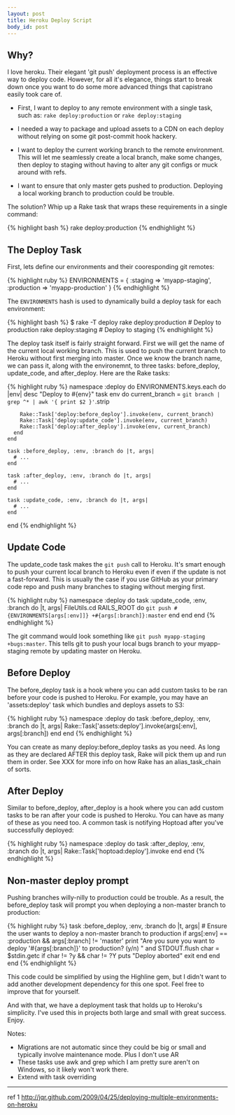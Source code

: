```yaml
---
layout: post
title: Heroku Deploy Script
body_id: post
---
```


## Why?

I love heroku. Their elegant 'git push' deployment process is an effective way to deploy code. However, for all it's elegance, things start to break down once you want to do some more advanced things that capistrano easily took care of. 

* First, I want to deploy to any remote environment with a single task, such as:
`rake deploy:production` or `rake deploy:staging`

* I needed a way to package and upload assets to a CDN on each deploy without relying on some git post-commit hook hackery.

* I want to deploy the current working branch to the remote environment. This will let me seamlessly create a local branch, make some changes, then deploy to staging without having to alter any git configs or muck around with refs.

* I want to ensure that only master gets pushed to production. Deploying a local working branch to production could be trouble. 

The solution? Whip up a Rake task that wraps these requirements in a single command:

{% highlight bash %}
  rake deploy:production
{% endhighlight %}

## The Deploy Task

First, lets define our environments and their cooresponding git remotes:

{% highlight ruby %}
  ENVIRONMENTS = {
    :staging => 'myapp-staging',
    :production => 'myapp-production'
  }
{% endhighlight %}

The `ENVIRONMENTS` hash is used to dynamically build a deploy task for each environment:

{% highlight bash %}
  $ rake -T deploy
  rake deploy:production  # Deploy to production
  rake deploy:staging     # Deploy to staging
{% endhighlight %}

The deploy task itself is fairly straight forward. First we will get the name of the current local working branch. This is used to push the current branch to Heroku without first merging into master. Once we know the branch name, we can pass it, along with the environemnt, to three tasks: before_deploy, update_code, and after_deploy. Here are the Rake tasks:

{% highlight ruby %}
  namespace :deploy do
    ENVIRONMENTS.keys.each do |env|
      desc "Deploy to #{env}"
      task env do
        current_branch = `git branch | grep ^* | awk '{ print $2 }'`.strip
  
        Rake::Task['deploy:before_deploy'].invoke(env, current_branch)
        Rake::Task['deploy:update_code'].invoke(env, current_branch)
        Rake::Task['deploy:after_deploy'].invoke(env, current_branch)
      end
    end
  
    task :before_deploy, :env, :branch do |t, args|
      # ...
    end
  
    task :after_deploy, :env, :branch do |t, args|
      # ...
    end
  
    task :update_code, :env, :branch do |t, args|
      # ...
    end
  end
{% endhighlight %}

## Update Code

The update_code task makes the `git push` call to Heroku. It's smart enough to push your current local branch to Heroku even if even if the update is not a fast-forward. This is usually the case if you use GitHub as your primary code repo and push many branches to staging without merging first.

{% highlight ruby %}
  namespace :deploy do
    task :update_code, :env, :branch do |t, args|
      FileUtils.cd RAILS_ROOT do
        `git push #{ENVIRONMENTS[args[:env]]} +#{args[:branch]}:master`
      end
    end
  end
{% endhighlight %}

The git command would look something like `git push myapp-staging +bugs:master`. This tells git to push your local bugs branch to your myapp-staging remote by updating master on Heroku.

## Before Deploy

The before_deploy task is a hook where you can add custom tasks to be ran before your code is pushed to Heroku. For example, you may have an 'assets:deploy' task which bundles and deploys assets to S3:

{% highlight ruby %}
  namespace :deploy do
    task :before_deploy, :env, :branch do |t, args|
      Rake::Task['assets:deploy'].invoke(args[:env], args[:branch])
    end
  end
{% endhighlight %}

You can create as many deploy:before_deploy tasks as you need. As long as they are declared AFTER this deploy task, Rake will pick them up and run them in order. See XXX for more info on how Rake has an alias_task_chain of sorts.

## After Deploy

Similar to before_deploy, after_deploy is a hook where you can add custom tasks to be ran after your code is pushed to Heroku. You can have as many of these as you need too. A common task is notifying Hoptoad after you've successfully deployed:

{% highlight ruby %}
  namespace :deploy do
    task :after_deploy, :env, :branch do |t, args|
      Rake::Task['hoptoad:deploy'].invoke
    end
  end
{% endhighlight %}

## Non-master deploy prompt

Pushing branches willy-nilly to production could be trouble. As a result, the before_deploy task will prompt you when deploying a non-master branch to production:

{% highlight ruby %}
  task :before_deploy, :env, :branch do |t, args|
    # Ensure the user wants to deploy a non-master branch to production
    if args[:env] == :production && args[:branch] != 'master'
      print "Are you sure you want to deploy '#{args[:branch]}' to production? (y/n) " and STDOUT.flush
      char = $stdin.getc
      if char != ?y && char != ?Y
       puts "Deploy aborted"
       exit 
      end
    end
  end
{% endhighlight %}

This code could be simplified by using the Highline gem, but I didn't want to add another development dependency for this one spot. Feel free to improve that for yourself.

And with that, we have a deployment task that holds up to Heroku's simplicity. I've used this in projects both large and small with great success. Enjoy.


Notes:
  * Migrations are not automatic since they could be big or small and typically involve maintenance mode. Plus I don't use AR
  * These tasks use awk and grep which I am pretty sure aren't on Windows, so it likely won't work there.
  * Extend with task overriding



------
ref 1 http://jqr.github.com/2009/04/25/deploying-multiple-environments-on-heroku